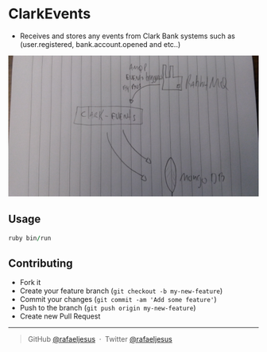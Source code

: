 # ClarkEvents

* Receives and stores any events from Clark Bank systems such as (user.registered, bank.account.opened and etc..)

<p align='center'>
  <img src='https://github.com/ClarkBank/clark_events/blob/master/events.jpg' alt='EventBus diagram'>
</p>

## Usage
```ruby
ruby bin/run
```

## Contributing
- Fork it
- Create your feature branch (`git checkout -b my-new-feature`)
- Commit your changes (`git commit -am 'Add some feature'`)
- Push to the branch (`git push origin my-new-feature`)
- Create new Pull Request

---

> GitHub [@rafaeljesus](https://github.com/rafaeljesus) &nbsp;&middot;&nbsp;
> Twitter [@rafaeljesus](https://twitter.com/_jesus_rafael)
